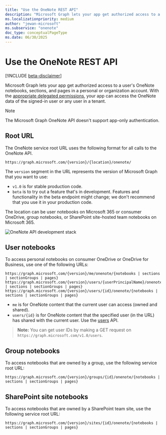 ```yaml
---
title: "Use the OneNote REST API"
description: "Microsoft Graph lets your app get authorized access to a user's OneNote notebooks, sections, and pages in a personal or organization account. With the appropriate delegated or application permissions, your app can access the OneNote data of the signed-in user or any user in a tenant. "
ms.localizationpriority: medium
author: "jewan-microsoft"
ms.subservice: "onenote"
doc_type: conceptualPageType
ms.date: 06/30/2025
---
```


# Use the OneNote REST API

[!INCLUDE [beta-disclaimer](../../includes/beta-disclaimer.md)]

Microsoft Graph lets your app get authorized access to a user's OneNote notebooks, sections, and pages in a personal or organization account. With the [appropriate delegated permissions](/graph/permissions-reference#notes-permissions), your app can access the OneNote data of the signed-in user or any user in a tenant. 

> [!NOTE]
> The Microsoft Graph OneNote API doesn't support app-only authentication.

## Root URL
The OneNote service root URL uses the following format for all calls to the OneNote API.

```http
https://graph.microsoft.com/{version}/{location}/onenote/ 
```

The `version` segment in the URL represents the version of Microsoft Graph that you want to use:

- `v1.0` is for stable production code.
- `beta` is to try out a feature that's in development. Features and functionality in the beta endpoint might change; we don't recommend that you use it in your production code.

The location can be user notebooks on Microsoft 365 or consumer OneDrive, group notebooks, or SharePoint site-hosted team notebooks on Microsoft 365. 

![OneNote API development stack](https://cdn.graph.office.net/prod/GraphDocuments/en-us/concepts/images/onenote-dev-diagram.png)

## User notebooks
To access personal notebooks on consumer OneDrive or OneDrive for Business, use one of the following URLs:

```http
https://graph.microsoft.com/{version}/me/onenote/{notebooks | sections | sectionGroups | pages} 
https://graph.microsoft.com/{version}/users/{userPrincipalName}/onenote/{notebooks | sections | sectionGroups | pages} 
https://graph.microsoft.com/{version}/users/{id}/onenote/{notebooks | sections | sectionGroups | pages} 
```

- `me` is for OneNote content that the current user can access (owned and shared).
- `users/{id}` is for OneNote content that the specified user (in the URL) has shared with the current user. Use the [users](users.md) API.
> **Note:**
> You can get user IDs by making a GET request on `https://graph.microsoft.com/v1.0/users`.

## Group notebooks

To access notebooks that are owned by a group, use the following service root URL:

```http
https://graph.microsoft.com/{version}/groups/{id}/onenote/{notebooks | sections | sectionGroups | pages} 
```
## SharePoint site notebooks
To access notebooks that are owned by a SharePoint team site, use the following service root URL:

```http
https://graph.microsoft.com/{version}/sites/{id}/onenote/{notebooks | sections | sectionGroups | pages} 
```

